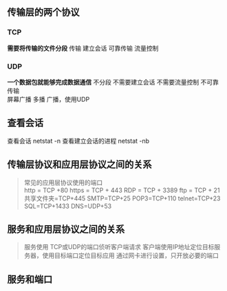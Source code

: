 ## 传输层的两个协议
### TCP
**需要将传输的文件分段**  传输  建立会话  可靠传输 流量控制

### UDP
**一个数据包就能够完成数据通信** 不分段 不需要建立会话 不需要流量控制 不可靠传输  
屏幕广播 多播 广播，使用UDP  

## 查看会话
查看会话 netstat -n
查看建立会话的进程 netstat -nb

## 传输层协议和应用层协议之间的关系
>常见的应用层协议使用的端口  
http  = TCP +80
https = TCP + 443
RDP = TCP + 3389
ftp = TCP + 21
共享文件夹=TCP+445
SMTP=TCP+25
POP3=TCP+110
telnet=TCP+23
SQL=TCP+1433
DNS=UDP+53

## 服务和应用层协议之间的关系
> 服务使用 TCP或UDP的端口侦听客户端请求
> 客户端使用IP地址定位目标服务器，使用目标端口定位目标应用
> 通过网卡进行设置，只开放必要的端口

## 服务和端口